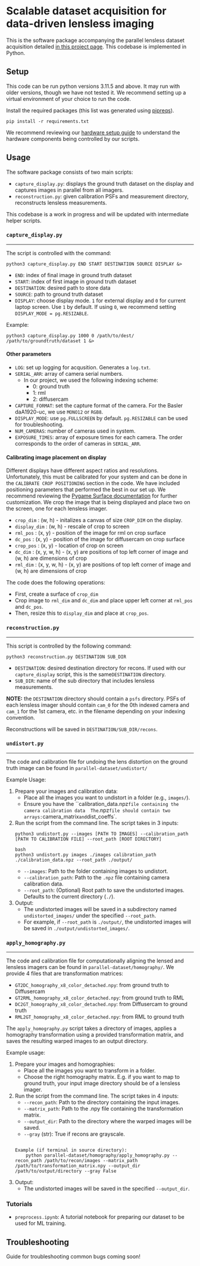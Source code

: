 # Scalable dataset acquisition for data-driven lensless imaging

This is the software package accompanying the parallel lensless dataset acquisition detailed [in this project page](https://waller-lab.github.io/parallel-lensless-dataset/). This codebase is implemented in Python.

## Setup
This code can be run python versions 3.11.5 and above. It may run with older versions, though we have not tested it. We recommend setting up a virtual environment of your choice to run the code. 

Install the required packages (this list was generated using [pipreqs](https://github.com/bndr/pipreqs)).

    pip install -r requirements.txt

We recommend reviewing our [hardware setup guide](https://waller-lab.github.io/parallel-lensless-dataset/hardware.html) to understand the hardware components being controlled by our scripts.

## Usage
The software package consists of two main scripts:
- `capture_display.py`: displays the ground truth dataset on the display and captures images in parallel from all imagers.
- `reconstruction.py`: given calibration PSFs and measurement directory, reconstructs lensless measurements.

This codebase is a work in progress and will be updated with intermediate helper scripts.

### `capture_display.py`
----
The script is controlled with the command:
    
    python3 capture_display.py END START DESTINATION SOURCE DISPLAY &>

- `END`: index of final image in ground truth dataset
- `START`: index of first image in ground truth dataset
- `DESTINATION`: desired path to store data
- `SOURCE`: path to ground truth dataset
- `DISPLAY`: choose display mode. `1` for external display and `0` for current laptop screen. Use `1` by default. If using `0`, we recommend setting `DISPLAY_MODE = pg.RESIZABLE`.

Example:
    
    python3 capture_display.py 1000 0 /path/to/dest/ /path/to/groundtruth/dataset 1 &>

#### Other parameters
- `LOG`: set up logging for acqusition. Generates a `log.txt`.
- `SERIAL_ARR`: array of camera serial numbers.
    - In our project, we used the following indexing scheme:
        - 0: ground truth
        - 1: rml
        - 2: diffusercam
- `CAPTURE_FORMAT`: set the capture format of the camera. For the Basler daA1920-uc, we use `MONO12` or `RGB8`.
- `DISPLAY_MODE`: use `pg.FULLSCREEN` by default. `pg.RESIZABLE` can be used for troubleshooting.
- `NUM_CAMERAS`: number of cameras used in system. 
- `EXPOSURE_TIMES`: array of exposure times for each camera. The order corresponds to the order of cameras in `SERIAL_ARR`.

#### Calibrating image placement on display
Different displays have different aspect ratios and resolutions. Unfortunately, this must be calibrated for your system and can be done in the `CALIBRATE CROP POSITIONING` section in the code. We have included positioning parameters that performed the best in our set up. We recommend reviewing the [Pygame Surface documentation](https://www.pygame.org/docs/ref/surface.html) for further customization. We crop the image that is being displayed and place two on the screen, one for each lensless imager.
- `crop_dim` : (w, h) - initalizes a canvas of size `CROP_DIM` on the display.
- `display_dim` : (w, h) - rescale of crop to screen
- `rml_pos` : (x, y) - position of the image for rml on crop surface
- `dc_pos` : (x, y) - position of the image for diffusercam on crop surface
- `crop_pos` : (x, y) - location of crop on screen
- `dc_dim` : (x, y, w, h) - (x, y) are positions of top left corner of image and (w, h) are dimensions of crop
- `rml_dim` : (x, y, w, h) - (x, y) are positions of top left corner of image and (w, h) are dimensions of crop

The code does the following operations:
- First, create a surface of `crop_dim`
- Crop image to `rml_dim` and `dc_dim` and place upper left corner at `rml_pos` and `dc_pos`.
- Then, resize this to `display_dim` and place at `crop_pos`.

### `reconstruction.py`
----
This script is controlled by the following command:
    
    python3 reconstruction.py DESTINATION SUB_DIR

- `DESTINATION`: desired destination directory for recons. If used with our `capture_display` script, this is the same`DESTINATION` directory.
- `SUB_DIR`: name of the sub directory that includes lensless measurements.

**NOTE:** the `DESTINATION` directory should contain a `psfs` directory. PSFs of each lensless imager should contain `cam_0` for the 0th indexed camera and `cam_1` for the 1st camera, etc. in the filename depending on your indexing convention.

Reconstructions will be saved in `DESTINATION/SUB_DIR/recons`.

### `undistort.py`
----
The code and calibration file for undoing the lens distortion on the ground truth image can be found in `parallel-dataset/undistort/`

Example Usage:
1. Prepare your images and calibration data:
    - Place all the images you want to undistort in a folder (e.g., `images/`).
    - Ensure you have the ``calibration_data.npz` file containing the camera calibration data 
      The `.npz` file should contain two arrays: `camera_matrix` and `dist_coeffs`.
2. Run the script from the command line. The script takes in 3 inputs:
    ```
    python3 undistort.py --images [PATH TO IMAGES] --calibration_path [PATH TO CALIBRATION FILE] --root_path [ROOT DIRECTORY]
    
    bash
    python3 undistort.py images ./images calibration_path ./calibration_data.npz --root_path ./output/
    ```
    - `--images`: Path to the folder containing images to undistort.
    - `--calibration_path`: Path to the `.npz` file containing camera calibration data.
    - `--root_path`: (Optional) Root path to save the undistorted images. Defaults to the current directory (`./`).
3. Output:
    - The undistorted images will be saved in a subdirectory named `undistorted_images/` under the specified `--root_path`.
    - For example, if `--root_path` is `./output/`, the undistorted images will be saved in `./output/undistorted_images/`.

### `apply_homography.py`
----
The code and calibration file for computationally aligning the lensed and lensless imagers can be found in `parallel-dataset/homography/`. We provide 4 files that are transformation matrices:
- `GT2DC_homography_x8_color_detached.npy`: from ground truth to Diffusercam
- `GT2RML_homography_x8_color_detached.npy`: from ground truth to RML
- `DC2GT_homography_x8_color_detached.npy`: from Diffusercam to ground truth
- `RML2GT_homography_x8_color_detached.npy`: from RML to ground truth

The `apply_homography.py` script takes a directory of images, applies a homography transformation using a provided transformation matrix, and saves the resulting warped images to an output directory.

Example usage:
1. Prepare your images and homographies:
    - Place all the images you want to transform in a folder.
    - Choose the right homography matrix. E.g. if you want to map to ground truth, your input image directory should be of a lensless imager.
2. Run the script from the command line. The script takes in 4 inputs:
    - `--recon_path`: Path to the directory containing the input images.
    - `--matrix_path`: Path to the .npy file containing the transformation matrix.
    - `--output_dir`: Path to the directory where the warped images will be saved.
    - `--gray` (str): True if recons are grayscale.
    ```
    
    Example (if terminal in source directory):
        python parallel-dataset/homography/apply_homography.py --recon_path /path/to/recon/images --matrix_path /path/to/transformation_matrix.npy --output_dir /path/to/output/directory --gray False
    ```
3. Output:
    - The undistorted images will be saved in the specified `--output_dir`.

### Tutorials
- `preprocess.ipynb`: A tutorial notebook for preparing our dataset to be used for ML training.

## Troubleshooting
Guide for troubleshooting common bugs coming soon!
